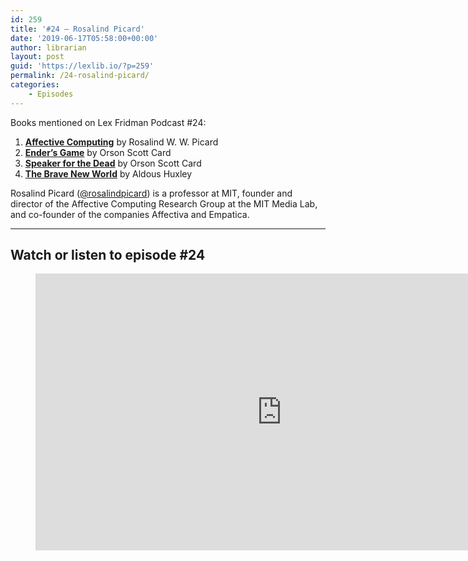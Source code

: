 ```yaml
---
id: 259
title: '#24 – Rosalind Picard'
date: '2019-06-17T05:58:00+00:00'
author: librarian
layout: post
guid: 'https://lexlib.io/?p=259'
permalink: /24-rosalind-picard/
categories:
    - Episodes
---
```


Books mentioned on Lex Fridman Podcast #24:

1. <b><a href="https://amzn.to/3XhlsCx" target="_blank" rel="sponsored noopener noreferrer">Affective Computing</a></b> by Rosalind W. W. Picard
2. <b><a href="https://amzn.to/3OtzxJ1" target="_blank" rel="sponsored noopener noreferrer">Ender’s Game</a></b> by Orson Scott Card
3. <b><a href="https://amzn.to/3gmcZ0g" target="_blank" rel="sponsored noopener noreferrer">Speaker for the Dead</a></b> by Orson Scott Card
4. <b><a href="https://amzn.to/3ghu6QX" target="_blank" rel="sponsored noopener noreferrer">The Brave New World</a></b> by Aldous Huxley

<!--more-->

Rosalind Picard ([@rosalindpicard](https://twitter.com/rosalindpicard)) is a professor at MIT, founder and director of the Affective Computing Research Group at the MIT Media Lab, and co-founder of the companies Affectiva and Empatica.

- - - - - -

## Watch or listen to episode #24

<figure class="wp-block-embed is-type-video is-provider-youtube wp-block-embed-youtube wp-embed-aspect-16-9 wp-has-aspect-ratio"><div class="wp-block-embed__wrapper"><iframe allow="accelerometer; autoplay; clipboard-write; encrypted-media; gyroscope; picture-in-picture" allowfullscreen="" frameborder="0" height="443" loading="lazy" src="https://www.youtube.com/embed/kq0VO1FqE6I?feature=oembed" title="Rosalind Picard: Affective Computing, Emotion, Privacy, and Health | Lex Fridman Podcast #24" width="788"></iframe></div></figure>